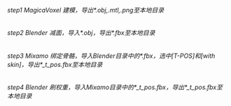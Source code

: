 ###### step1 MagicaVoxel 建模，导出*.obj,*.mtl,*.png至本地目录
###### step2 Blender 减面，导入*.obj，导出*.fbx至本地目录
###### step3 Mixamo 绑定骨骼，导入Blender目录中的*.fbx，选中[T-POS]和[with skin]，导出*_t_pos.fbx至本地目录
###### step4 Blender 刷权重，导入Mixamo目录中的*_t_pos.fbx，导出*_t_pos.fbx至本地目录
